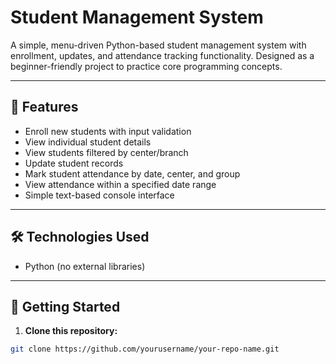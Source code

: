 # Student Management System

A simple, menu-driven Python-based student management system with enrollment, updates, and attendance tracking functionality. Designed as a beginner-friendly project to practice core programming concepts.

---

## 📌 Features

- Enroll new students with input validation
- View individual student details
- View students filtered by center/branch
- Update student records
- Mark student attendance by date, center, and group
- View attendance within a specified date range
- Simple text-based console interface

---

## 🛠️ Technologies Used

- Python (no external libraries)

---

## 🚀 Getting Started

1. **Clone this repository:**

```bash
git clone https://github.com/yourusername/your-repo-name.git
```
